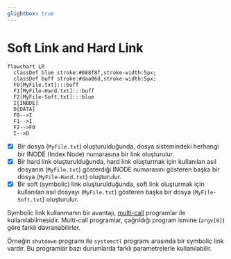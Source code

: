 ```yaml
---
glightbox: true
---
```


# Soft Link and Hard Link

```mermaid
flowchart LR
  classDef blue stroke:#088f8f,stroke-width:5px;
  classDef buff stroke:#daa06d,stroke-width:5px;
  F0[MyFile.txt]:::buff
  F1[MyFile-Hard.txt]:::buff
  F2[MyFile-Soft.txt]:::blue
  I[INODE]
  D[DATA]
  F0-->I
  F1-->I
  F2-->F0
  I-->D
```

* [x] Bir dosya (`MyFile.txt`) oluşturulduğunda, dosya sistemindeki herhangi bir INODE (Index Node) numarasına bir link oluşturulur.
* [x] Bir hard link oluşturulduğunda, hard link oluşturmak için kullanılan asıl dosyanın (`MyFile.txt`) gösterdiği INODE numarasını gösteren başka bir dosya (`MyFile-Hard.txt`) oluşturulur.
* [x] Bir soft (symbolic) link oluşturulduğunda, soft link oluşturmak için kullanılan asıl dosyayı (`MyFile.txt`) gösteren başka bir dosya (`MyFile-Soft.txt`) oluşturulur.

Symbolic link kullanmanın bir avantajı, [multi-call](https://superuser.com/a/1823292) programlar ile kullanılabilmesidir. Multi-call programlar, çağrıldığı program ismine (`argv[0]`) göre farklı davranabilirler.

Örneğin `shutdown` programı ile `systemctl` programı arasında bir symbolic link vardır. Bu programlar bazı durumlarda farklı parametrelerle kullanılabilir.
